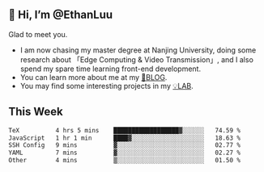 ## 👋 Hi, I’m @EthanLuu

Glad to meet you.

- I am now chasing my master degree at Nanjing University, doing some research about 「Edge Computing & Video Transmission」, and I also spend my spare time learning front-end development.
- You can learn more about me at my [📝BLOG](https://blog.ethanloo.cn).
- You may find some interesting projects in my [💡LAB](https://lab.ethanloo.cn).

## This Week
<!--START_SECTION:waka-->

```txt
TeX          4 hrs 5 mins    ██████████████████▓░░░░░░   74.59 %
JavaScript   1 hr 1 min      ████▓░░░░░░░░░░░░░░░░░░░░   18.63 %
SSH Config   9 mins          ▓░░░░░░░░░░░░░░░░░░░░░░░░   02.77 %
YAML         7 mins          ▓░░░░░░░░░░░░░░░░░░░░░░░░   02.27 %
Other        4 mins          ▒░░░░░░░░░░░░░░░░░░░░░░░░   01.50 %
```

<!--END_SECTION:waka-->
